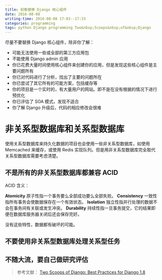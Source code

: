 ```yaml
---
title: 权衡替换 Django 核心组件
date: 2016-08-08
writing-time: 2016-08-08 17:03--17:33
categories: programming
tags: python Django programming Two&nbsp;Scoops&nbsp;of&nbsp;Django
---
```


尽量不要替换 Django 核心组件，除非你了解：

+ 可能无法使用一些或全部的第三方应用包
+ 不能使用 Django admin 应用
+ 你已花费大量时间使用核心组件来创建你的应用，但是发现这些核心组件是主要问题所有
+ 你已对代码进行了分析，找出了主要的问题所在
+ 你已尝试了其它所有的可能方案，包括缓存等
+ 你的项目是一个实时的，有大量用户的网站。即不是在没有根据的情况下进行预优化
+ 你已评估了 SOA 模式，发现不适合
+ 你了解 Django 升级后，代码的相应修改会很难

# 非关系型数据库和关系型数据库

使用关系型数据库来持久化数据的项目也会使用一些非关系型数据库，如使用 Memcached 来缓存，或使用 Redis 实现队列。但是用非关系型数据库完全取代关系型数据库需要考虑清楚。

## 不是所有的非关系型数据库都兼容 ACID

ACID 含义：

**Atomicity** 原子性指一个事务要么全部成功要么全部失败。
**Consistency** 一致性指所有事务会使数据保存在一个有效状态。
**Isolation** 独立性指并行处理的数据不会在事务间有关联或发生冲突。
**Durability** 持续性指一旦事务提交，它的结果即便在数据库服务器关闭后还会保存完好。

没有这些特性，数据都有破坏的可能。

## 不要使用非关系型数据库处理关系型任务
## 不随大流，要自己做研究评估


> 参考文献： [Two Scoops of Django: Best Practices for Django 1.8](https://www.amazon.com/Two-Scoops-Django-Best-Practices/dp/0981467342/)

